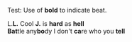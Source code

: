 


Test: Use of **bold** to indicate beat.  
 
 L.**L.** Cool **J.** is **hard** as **hell**  
**Bat**tle any**bo**dy I don't **ca**re who you **tell** 